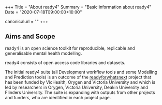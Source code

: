 +++
Title = "About ready4"
Summary = "Basic information about ready4"
Date = "2020-07-18T09:00:00+10:00"

canonicalurl = ""
+++

## Aims and Scope

ready4 is an open science toolkit for reproducible, replicable and generalisable mental health modelling.

ready4 consists of open access code libraries and datasets.

The initial ready4 suite (all Development workflow tools and some Modelling and Prediction tools) is an outcome of the [readyforwhatsnext](https://readyforwhatsnext.github.io/readyforwhatsnext/index.html) project that has been funded by VicHealth, Orygen and Victoria University and which is led by researchers in Orygen, Victoria University, Deakin University and Flinders University. The suite is expanding with outputs from other projects and funders, who are identified in each project page.

